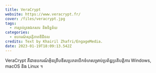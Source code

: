 ```yaml
---
title: VeraCrypt
website: https://www.veracrypt.fr/
cover: /files/veracrypt.jpg
tags:
  - ការគ្រប់គ្រងឯកសារ និងទិន្នន័យ
categories:
  - ឧបករណ៍សុវត្ថិភាពឌីជីថល
credits: Text by Khairil Zhafri/EngageMedia.
date: 2023-01-19T18:09:13.542Z
---
```

VeraCrypt គឺជាឧបករណ៍អ៊ិនគ្រីបឌីសប្រភពបើកចំហសម្រាប់ប្រព័ន្ធប្រតិបត្តិការ Windows, macOS និង Linux ។